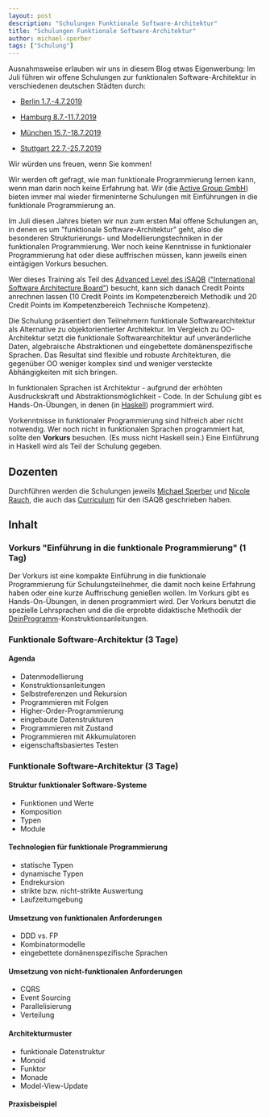 ```yaml
---
layout: post
description: "Schulungen Funktionale Software-Architektur"
title: "Schulungen Funktionale Software-Architektur"
author: michael-sperber
tags: ["Schulung"]
---
```


Ausnahmsweise erlauben wir uns in diesem Blog etwas Eigenwerbung: Im
Juli führen wir offene Schulungen zur funktionalen Software-Architektur in
verschiedenen deutschen Städten durch:

- [Berlin 1.7.-4.7.2019](https://software-architecture-camp.de/termine/modul-funar-1-4-juli-2019-ellington-hotel-berlin/)

- [Hamburg 8.7.-11.7.2019](https://www.oose.de/seminar/funktionale-softwarearchitektur/)

- [München 15.7.-18.7.2019](https://software-architecture-camp.de/termine/modul-cloudinfra-3-5-september-2019-holiday-inn-muenchen-unterhaching/)

- [Stuttgart 22.7.-25.7.2019](/schulung/funar.html)

Wir würden uns freuen, wenn Sie kommen!

<!-- more start -->

Wir werden oft gefragt, wie man funktionale Programmierung lernen
kann, wenn man darin noch keine Erfahrung hat.  Wir (die [Active Group
GmbH](https://www.active-group.de/)) bieten immer mal wieder
firmeninterne Schulungen mit Einführungen in die funktionale
Programmierung an.

Im Juli diesen Jahres bieten wir nun zum ersten Mal offene Schulungen
an, in denen es um "funktionale Software-Architektur" geht, also die
besonderen Strukturierungs- und Modellierungstechniken in der
funktionalen Programmierung.  Wer noch keine Kenntnisse in
funktionaler Programmierung hat oder diese auffrischen müssen, kann
jeweils einen eintägigen Vorkurs besuchen.

Wer dieses Training als Teil des [Advanced Level des
iSAQB](https://www.isaqb.org/certifications/advanced-level/)
(["International Software Architecture
Board"](https://www.isaqb.org/)) besucht, kann sich danach Credit
Points anrechnen lassen (10 Credit Points im Kompetenzbereich Methodik
und 20 Credit Points im Kompetenzbereich Technische Kompetenz).

Die Schulung präsentiert den Teilnehmern funktionale
Softwarearchitektur als Alternative zu objektorientierter
Architektur. Im Vergleich zu OO-Architektur setzt die funktionale
Softwarearchitektur auf unveränderliche Daten, algebraische
Abstraktionen und eingebettete domänenspezifische Sprachen. Das
Resultat sind flexible und robuste Architekturen, die gegenüber OO
weniger komplex sind und weniger versteckte Abhängigkeiten mit sich
bringen.

In funktionalen Sprachen ist Architektur - aufgrund der erhöhten
Ausdruckskraft und Abstraktionsmöglichkeit - Code.  In der Schulung
gibt es Hands-On-Übungen, in denen (in
[Haskell](https://www.haskell.org/)) programmiert wird.

Vorkenntnisse in funktionaler Programmierung sind hilfreich aber nicht
notwendig.  Wer noch nicht in funktionalen Sprachen programmiert hat,
sollte den **Vorkurs** besuchen.  (Es muss nicht Haskell sein.)  Eine
Einführung in Haskell wird als Teil der Schulung gegeben.

## Dozenten

Durchführen werden die Schulungen jeweils [Michael
Sperber](https://www.deinprogramm.de/sperber/) und [Nicole
Rauch](http://nicolerauch.de/), die auch das
[Curriculum](https://www.isaqb.org/wp-content/uploads/2018/09/isaqb-Lehrplan-advanced-FUNAR_1.0.pdf)
für den iSAQB geschrieben haben.

## Inhalt

### Vorkurs "Einführung in die funktionale Programmierung" (1 Tag)

Der Vorkurs ist eine kompakte Einführung in die funktionale
Programmierung für Schulungsteilnehmer, die damit noch keine Erfahrung
haben oder eine kurze Auffrischung genießen wollen.
Im Vorkurs gibt es Hands-On-Übungen, in denen programmiert wird.  Der
Vorkurs benutzt die spezielle Lehrsprachen und die die erprobte
didaktische Methodik der
[DeinProgramm](https://www.deinprogramm.de/)-Konstruktionsanleitungen.

### Funktionale Software-Architektur (3 Tage)

#### Agenda 
- Datenmodellierung
- Konstruktionsanleitungen
- Selbstreferenzen und Rekursion
- Programmieren mit Folgen
- Higher-Order-Programmierung
- eingebaute Datenstrukturen
- Programmieren mit Zustand
- Programmieren mit Akkumulatoren
- eigenschaftsbasiertes Testen

### Funktionale Software-Architektur (3 Tage)

#### Struktur funktionaler Software-Systeme

- Funktionen und Werte
- Komposition
- Typen
- Module

#### Technologien für funktionale Programmierung

- statische Typen
- dynamische Typen
- Endrekursion
- strikte bzw. nicht-strikte Auswertung
- Laufzeitumgebung

#### Umsetzung von funktionalen Anforderungen

- DDD vs. FP
- Kombinatormodelle
- eingebettete domänenspezifische Sprachen

#### Umsetzung von nicht-funktionalen Anforderungen

- CQRS
- Event Sourcing
- Parallelisierung
- Verteilung

#### Architekturmuster

- funktionale Datenstruktur
- Monoid
- Funktor
- Monade
- Model-View-Update

#### Praxisbeispiel


